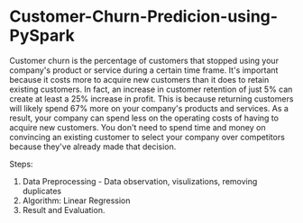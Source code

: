# Customer-Churn-Predicion-using-PySpark

Customer churn is the percentage of customers that stopped using your company's product or service during a certain time frame. It's important because it costs more to acquire new customers than it does to retain existing customers. In fact, an increase in customer retention of just 5% can create at least a 25% increase in profit. This is because returning customers will likely spend 67% more on your company's products and services. As a result, your company can spend less on the operating costs of having to acquire new customers. You don't need to spend time and money on convincing an existing customer to select your company over competitors because they've already made that decision.

Steps:
1. Data Preprocessing - Data observation, visulizations, removing duplicates
2. Algorithm: Linear Regression
3. Result and Evaluation.
